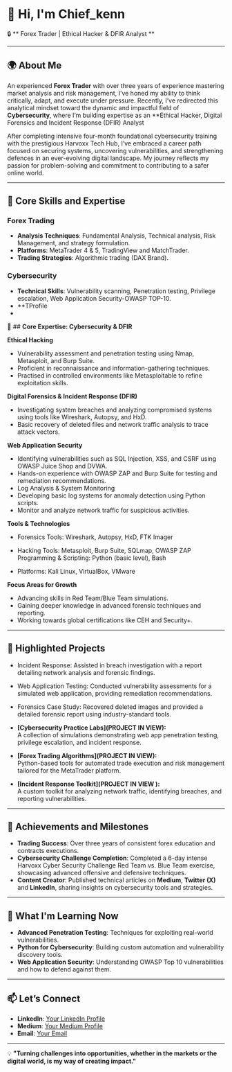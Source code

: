 # 👋 Hi, I'm Chief_kenn

🔒 ** Forex Trader | Ethical Hacker & DFIR Analyst **  

---

## 🌍 **About Me**  

An experienced **Forex Trader** with over three years of experience mastering market analysis and risk management, I’ve honed my ability to think critically, adapt, and execute under pressure. Recently, I’ve redirected this analytical mindset toward the dynamic and impactful field of
**Cybersecurity**, where I’m building expertise as an **Ethical Hacker, Digital Forensics and Incident Response (DFIR) Analyst

After completing intensive four-month foundational cybersecurity training with the prestigious Harvoxx Tech Hub, I’ve embraced a career path focused on securing systems, uncovering vulnerabilities, and strengthening defences in an ever-evolving digital landscape.
My journey reflects my passion for problem-solving and commitment to contributing to a safer online world.  

---  

## 🔧 **Core Skills and Expertise**  

### **Forex Trading**  
- **Analysis Techniques**: Fundamental Analysis, Technical analysis, Risk Management, and strategy formulation.  
- **Platforms**: MetaTrader 4 & 5, TradingView and MatchTrader.  
- **Trading Strategies**: Algorithmic trading (DAX Brand).


### **Cybersecurity**  
- **Technical Skills**: Vulnerability scanning, Penetration testing, Privilege escalation, Web Application Security-OWASP TOP-10.
- **TProfile
- 
🔐 ## **Core Expertise: Cybersecurity & DFIR**

**Ethical Hacking**
- Vulnerability assessment and penetration testing using Nmap, Metasploit, and Burp Suite.
- Proficient in reconnaissance and information-gathering techniques.
- Practised in controlled environments like Metasploitable to refine exploitation skills.


**Digital Forensics & Incident Response (DFIR)**
- Investigating system breaches and analyzing compromised systems using tools like Wireshark, Autopsy, and HxD.
- Basic recovery of deleted files and network traffic analysis to trace attack vectors.


**Web Application Security**
- Identifying vulnerabilities such as SQL Injection, XSS, and CSRF using OWASP Juice Shop and DVWA.
- Hands-on experience with OWASP ZAP and Burp Suite for testing and remediation recommendations.
- Log Analysis & System Monitoring
- Developing basic log systems for anomaly detection using Python scripts.
- Monitor and analyze network traffic for suspicious activities.


  
**Tools & Technologies**
- Forensics Tools: Wireshark, Autopsy, HxD, FTK Imager

- Hacking Tools: Metasploit, Burp Suite, SQLmap, OWASP ZAP
Programming & Scripting: Python (basic level), Bash

- Platforms: Kali Linux, VirtualBox, VMware



**Focus Areas for Growth**
- Advancing skills in Red Team/Blue Team simulations.
- Gaining deeper knowledge in advanced forensic techniques and reporting.
- Working towards global certifications like CEH and Security+.
 

---

## 🚀 **Highlighted Projects**  
- Incident Response: Assisted in breach investigation with a report detailing network analysis and forensic findings.

- Web Application Testing: Conducted vulnerability assessments for a simulated web application, providing remediation recommendations.

- Forensics Case Study: Recovered deleted images and provided a detailed forensic report using industry-standard tools.

- **[Cybersecurity Practice Labs](PROJECT IN VIEW):**  
  A collection of simulations demonstrating web app penetration testing, privilege escalation, and incident response.  

- **[Forex Trading Algorithms](PROJECT IN VIEW):**  
  Python-based tools for automated trade execution and risk management tailored for the MetaTrader platform.  

- **[Incident Response Toolkit](PROJECT IN VIEW ):**  
  A custom toolkit for analyzing network traffic, identifying breaches, and reporting vulnerabilities.  

---

## 🌟 **Achievements and Milestones**  

- **Trading Success**: Over three years of consistent forex education and contracts executions.
- **Cybersecurity Challenge Completion**: Completed a 6-day intense Harvoxx Cyber Security Challenge Red Team vs. Blue Team exercise, showcasing advanced offensive and defensive techniques.  
- **Content Creator**: Published technical articles on **Medium**, **Twitter (X)** and **LinkedIn**, sharing insights on cybersecurity tools and strategies.  

---

## 🌱 **What I'm Learning Now**  

- **Advanced Penetration Testing**: Techniques for exploiting real-world vulnerabilities.  
- **Python for Cybersecurity**: Building custom automation and vulnerability discovery tools.  
- **Web Application Security**: Understanding OWASP Top 10 vulnerabilities and how to defend against them.  

---

## 📫 **Let’s Connect**  

- **LinkedIn**: [Your LinkedIn Profile](https://www.linkedin.com/in/kenneth-wobo-85718212a)  
- **Medium**: [Your Medium Profile](https://medium.com/@wobokennethco)  
- **Email**: [Your Email](mailto:wobokennethco@gmail.com)  

---

💡 **"Turning challenges into opportunities, whether in the markets or the digital world, is my way of creating impact."**  
